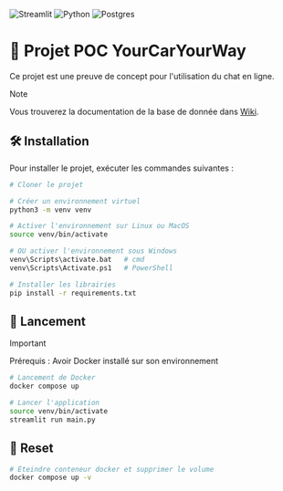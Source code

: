 ![Streamlit](https://img.shields.io/badge/Streamlit-%23FE4B4B.svg?style=for-the-badge&logo=streamlit&logoColor=white)
![Python](https://img.shields.io/badge/python-3670A0?style=for-the-badge&logo=python&logoColor=ffdd54)
![Postgres](https://img.shields.io/badge/postgres-%23316192.svg?style=for-the-badge&logo=postgresql&logoColor=white)

# 🚗 Projet POC YourCarYourWay

Ce projet est une preuve de concept pour l'utilisation du chat en ligne.

> [!NOTE]
> Vous trouverez la documentation de la base de donnée dans [Wiki](https://github.com/Tom-DevWeb/OC-DA_Angular_Java-P13_YourCarYourWay/wiki).


## 🛠️ Installation

Pour installer le projet, exécuter les commandes suivantes :

```bash
# Cloner le projet

# Créer un environnement virtuel
python3 -m venv venv

# Activer l'environnement sur Linux ou MacOS
source venv/bin/activate

# OU activer l'environnement sous Windows
venv\Scripts\activate.bat   # cmd
venv\Scripts\Activate.ps1   # PowerShell

# Installer les librairies
pip install -r requirements.txt
```

## 🚀 Lancement

> [!IMPORTANT]
> Prérequis :
> Avoir Docker installé sur son environnement

```bash
# Lancement de Docker
docker compose up
```

```bash
# Lancer l'application
source venv/bin/activate
streamlit run main.py
```

## 🚮 Reset

```bash
# Éteindre conteneur docker et supprimer le volume
docker compose up -v
```
